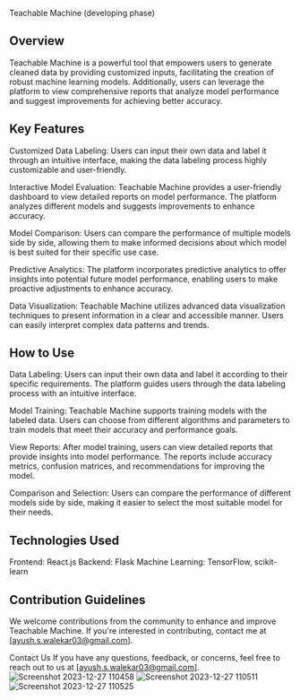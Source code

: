 Teachable Machine
(developing phase)
## Overview
Teachable Machine is a powerful tool that empowers users to generate cleaned data by providing customized inputs, facilitating the creation of robust machine learning models. Additionally, users can leverage the platform to view comprehensive reports that analyze model performance and suggest improvements for achieving better accuracy.

## Key Features
Customized Data Labeling: Users can input their own data and label it through an intuitive interface, making the data labeling process highly customizable and user-friendly.

Interactive Model Evaluation: Teachable Machine provides a user-friendly dashboard to view detailed reports on model performance. The platform analyzes different models and suggests improvements to enhance accuracy.

Model Comparison: Users can compare the performance of multiple models side by side, allowing them to make informed decisions about which model is best suited for their specific use case.

Predictive Analytics: The platform incorporates predictive analytics to offer insights into potential future model performance, enabling users to make proactive adjustments to enhance accuracy.

Data Visualization: Teachable Machine utilizes advanced data visualization techniques to present information in a clear and accessible manner. Users can easily interpret complex data patterns and trends.

## How to Use
Data Labeling: Users can input their own data and label it according to their specific requirements. The platform guides users through the data labeling process with an intuitive interface.

Model Training: Teachable Machine supports training models with the labeled data. Users can choose from different algorithms and parameters to train models that meet their accuracy and performance goals.

View Reports: After model training, users can view detailed reports that provide insights into model performance. The reports include accuracy metrics, confusion matrices, and recommendations for improving the model.

Comparison and Selection: Users can compare the performance of different models side by side, making it easier to select the most suitable model for their needs.

## Technologies Used
Frontend: React.js
Backend: Flask 
Machine Learning: TensorFlow, scikit-learn

## Contribution Guidelines
We welcome contributions from the community to enhance and improve Teachable Machine. If you're interested in contributing, contact me at [ayush.s.walekar03@gmail.com].


Contact Us
If you have any questions, feedback, or concerns, feel free to reach out to us at [ayush.s.walekar03@gmail.com].
![Screenshot 2023-12-27 110458](https://github.com/AYUSHWAL03/teachable-machine/assets/76579614/a14904e0-bd57-4abd-9748-3321df06253a)
![Screenshot 2023-12-27 110511](https://github.com/AYUSHWAL03/teachable-machine/assets/76579614/15501da9-2794-457c-b866-78f556fb34ae)
![Screenshot 2023-12-27 110525](https://github.com/AYUSHWAL03/teachable-machine/assets/76579614/b4fc1880-1a0c-4c43-9740-d3e2276e690d)

